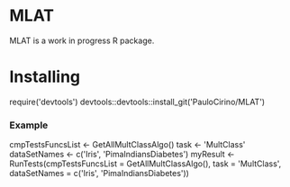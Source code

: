 # MLAT
MLAT is a work in progress R package.


# Installing
require('devtools')
devtools::devtools::install_git('PauloCirino/MLAT')

### Example
cmpTestsFuncsList <- GetAllMultClassAlgo()
task <- 'MultClass'
dataSetNames <- c('Iris', 'PimaIndiansDiabetes')
myResult <- RunTests(cmpTestsFuncsList = GetAllMultClassAlgo(),
                     task = 'MultClass',
                     dataSetNames = c('Iris', 'PimaIndiansDiabetes'))
